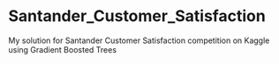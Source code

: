 # Santander_Customer_Satisfaction
My solution for Santander Customer Satisfaction competition on Kaggle using Gradient Boosted Trees 
